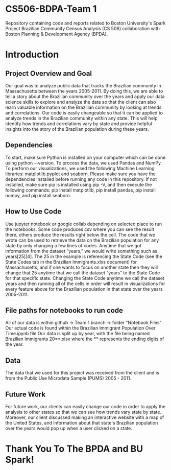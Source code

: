 # CS506-BDPA-Team 1
Repository containing code and reports related to Boston University's Spark Project Brazilian Community Census Analysis (CS 506) collaboration with Boston Planning & Development Agency (BPDA).

# Introduction

## Project Overview and Goal
Our goal was to analyze public data that tracks the Brazilian community in Massachusetts between the years 2005-2011. By doing this, we are able to tell a story about the Brazilian community over the years and apply our data science skills to explore and analyze the data so that the client can also learn valuable information on the Brazilian community by looking at trends and correlations. 
Our code is easily changeable so that it can be applied to analyze trends in the Brazilian community within any state. This will help identify how trends and correlations vary by state and provide helpful insights into the story of the Brazilian population during these years.   
## Dependencies
To start, make sure Python is installed on your computer which can be done using python --version. To process the data, we used Pandas and NumPy. To perform our visualizations, we used the following Machine Learning libraries: matplotlib.pyplot and seaborn. Please make sure you have the dependencies installed before running any code in this repository. If not installed, make sure pip is installed using pip -V, and then execute the following commands: pip install matplotlib, pip install pandas, pip install numpy, and pip install seaborn. 
## How to Use Code
Use jupyter notebook or google collab depending on selected place to run the notebooks.
Some code produces csv where you can see the result there, others produce the results right below the cell.
The code that we wrote can be used to retrieve the data on the Brazilian population for any state by only changing a few lines of codes. Anytime that we got information from the dataset “years,” we would write something such as years[25][4]. The 25 in the example is referencing the State Code (see the State Codes tab in the Brazilian Immigrants.xlxs document) for Massachusetts, and if one wants to focus on another state then they will change that 25 anytime that we call the dataset “years” to the State Code for that specific state. Changing the State Code anytime we call the dataset years and then running all of the cells in order will result in visualizations for every feature above for the Brazilian population in that state over the years 2005-2011. 
## File paths for notebooks to run code
All of our data is within github -> Team 1 branch -> folder "Notebook Files"
Our actual code is found within the Brazilian Immigrant Population Over Time.ipynb file
Our data is split up by year, with the file being named Brazilian Immigrants 20**.xlsx where the ** represents the ending digits of the year.
## Data
The data that we used for this project was received from the client and is from the Public Use Microdata Sample (PUMS) 2005 - 2011.
## Future Work
For future work, our clients can easily change our code in order to apply the analysis to other states so that we can see how trends vary state by state. Moreover, our client discussed making an interactive website with a map of the United States, and information about that state's Brazilian population over the years would pop up when a user clicked on a state. 
# Thank You To The BPDA and BU Spark!

